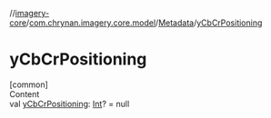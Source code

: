 //[imagery-core](../../../index.md)/[com.chrynan.imagery.core.model](../index.md)/[Metadata](index.md)/[yCbCrPositioning](y-cb-cr-positioning.md)



# yCbCrPositioning  
[common]  
Content  
val [yCbCrPositioning](y-cb-cr-positioning.md): [Int](https://kotlinlang.org/api/latest/jvm/stdlib/kotlin/-int/index.html)? = null  



